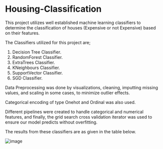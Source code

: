 # Housing-Classification
This project utilizes well established machine learning classifiers to determine the classification of houses (Expensive or not Expensive) based on their features.

The Classifiers utilized for this project are;
1. Decision Tree Classifier.
2. RandomForest Classifier.
3. ExtraTrees Classifier.
4. KNeighbours Classifier.
5. SupportVector Classifier.
6. SGD Classifier.

Data Preprocessing was done by visualizations, cleaning, imputting missing values, and scaling in some cases, to minimize outlier effects. 

Categorical encoding of type Onehot and Ordinal was also used. 

Different pipelines were created to handle categorical and numerical features, and finally, the grid search cross validation iterator was used to ensure our model predicts without overfitting. 

The results from these classifiers are as given in the table below.

![image](https://user-images.githubusercontent.com/103940202/201202581-c7975a3b-ae7d-46ca-b67d-07e0f0293301.png)
